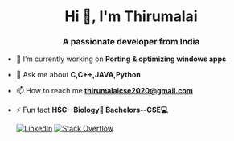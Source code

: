 
<h1 align="center">Hi 👋, I'm Thirumalai</h1>
<h3 align="center">A passionate developer from India</h3>

- 🔭 I’m currently working on **Porting & optimizing windows apps**

- 💬 Ask me about **C,C++,JAVA,Python**

- 📫 How to reach me **thirumalaicse2020@gmail.com**

- ⚡ Fun fact **HSC--Biology🧬 Bachelors--CSE💻**

    [![LinkedIn](https://img.shields.io/badge/LinkedIn-%230077B5.svg?logo=linkedin&logoColor=white)](https://linkedin.com/in/thirumalai31)  [![Stack Overflow](https://img.shields.io/badge/-Stackoverflow-FE7A16?logo=stack-overflow&logoColor=white)](https://stackoverflow.com/users/19035978) 
